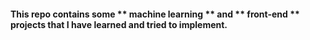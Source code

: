 #### This repo contains some ** machine learning ** and ** front-end ** projects that I have learned and tried to implement. ####
